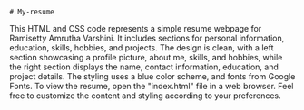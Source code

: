                                                                                 # My-resume
This HTML and CSS code represents a simple resume webpage for Ramisetty Amrutha Varshini. It includes sections for personal information, education, skills, hobbies, and projects. The design is clean, with a left section showcasing a profile picture, about me, skills, and hobbies, while the right section displays the name, contact information, education, and project details. The styling uses a blue color scheme, and fonts from Google Fonts. To view the resume, open the "index.html" file in a web browser. Feel free to customize the content and styling according to your preferences.
